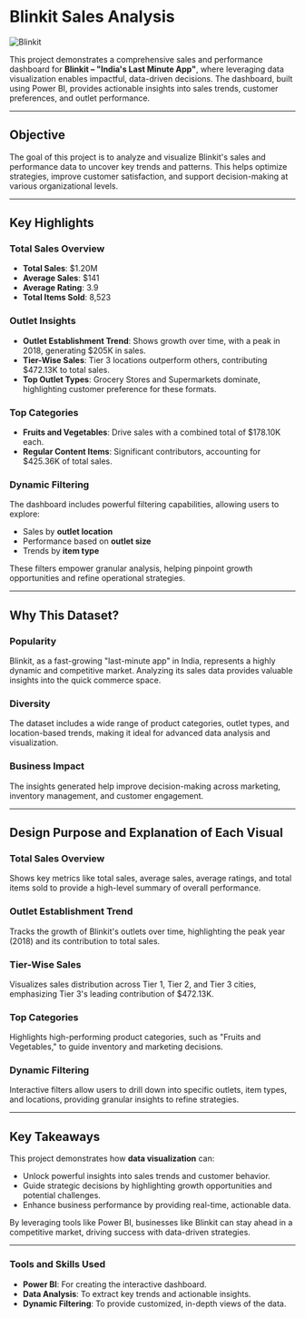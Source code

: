 # Blinkit Sales Analysis

![Blinkit](https://github.com/user-attachments/assets/149e9ce9-dccd-4557-bced-742de2305a8c)

This project demonstrates a comprehensive sales and performance dashboard for **Blinkit – "India's Last Minute App"**, where leveraging data visualization enables impactful, data-driven decisions. The dashboard, built using Power BI, provides actionable insights into sales trends, customer preferences, and outlet performance.

---

## Objective
The goal of this project is to analyze and visualize Blinkit's sales and performance data to uncover key trends and patterns. This helps optimize strategies, improve customer satisfaction, and support decision-making at various organizational levels.

---

## Key Highlights

### Total Sales Overview
- **Total Sales**: $1.20M  
- **Average Sales**: $141  
- **Average Rating**: 3.9  
- **Total Items Sold**: 8,523  

### Outlet Insights
- **Outlet Establishment Trend**: Shows growth over time, with a peak in 2018, generating $205K in sales.
- **Tier-Wise Sales**: Tier 3 locations outperform others, contributing $472.13K to total sales.
- **Top Outlet Types**: Grocery Stores and Supermarkets dominate, highlighting customer preference for these formats.

### Top Categories
- **Fruits and Vegetables**: Drive sales with a combined total of $178.10K each.
- **Regular Content Items**: Significant contributors, accounting for $425.36K of total sales.

### Dynamic Filtering
The dashboard includes powerful filtering capabilities, allowing users to explore:
- Sales by **outlet location**  
- Performance based on **outlet size**  
- Trends by **item type**

These filters empower granular analysis, helping pinpoint growth opportunities and refine operational strategies.

---

## Why This Dataset?

### Popularity  
Blinkit, as a fast-growing "last-minute app" in India, represents a highly dynamic and competitive market. Analyzing its sales data provides valuable insights into the quick commerce space.

### Diversity  
The dataset includes a wide range of product categories, outlet types, and location-based trends, making it ideal for advanced data analysis and visualization.

### Business Impact  
The insights generated help improve decision-making across marketing, inventory management, and customer engagement.

---

## Design Purpose and Explanation of Each Visual

### Total Sales Overview  
Shows key metrics like total sales, average sales, average ratings, and total items sold to provide a high-level summary of overall performance.

### Outlet Establishment Trend  
Tracks the growth of Blinkit's outlets over time, highlighting the peak year (2018) and its contribution to total sales.

### Tier-Wise Sales  
Visualizes sales distribution across Tier 1, Tier 2, and Tier 3 cities, emphasizing Tier 3's leading contribution of $472.13K.

### Top Categories  
Highlights high-performing product categories, such as "Fruits and Vegetables," to guide inventory and marketing decisions.

### Dynamic Filtering  
Interactive filters allow users to drill down into specific outlets, item types, and locations, providing granular insights to refine strategies.

---

## Key Takeaways
This project demonstrates how **data visualization** can:
- Unlock powerful insights into sales trends and customer behavior.
- Guide strategic decisions by highlighting growth opportunities and potential challenges.
- Enhance business performance by providing real-time, actionable data.

By leveraging tools like Power BI, businesses like Blinkit can stay ahead in a competitive market, driving success with data-driven strategies.

---

### Tools and Skills Used
- **Power BI**: For creating the interactive dashboard.
- **Data Analysis**: To extract key trends and actionable insights.
- **Dynamic Filtering**: To provide customized, in-depth views of the data.

